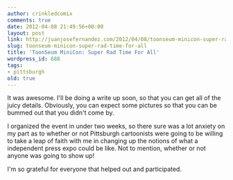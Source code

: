 ```yaml
---
author: crinkledcomix
comments: true
date: 2012-04-08 21:49:56+00:00
layout: post
link: http://juanjosefernandez.com/2012/04/08/toonseum-minicon-super-rad-time-for-all/
slug: toonseum-minicon-super-rad-time-for-all
title: 'ToonSeum MiniCon: Super Rad Time For All'
wordpress_id: 688
tags:
- pittsburgh
old: true
---
```


It was awesome. I'll be doing a write up soon, so that you can get all of the juicy details. Obviously, you can expect some pictures so that you can be bummed out that you didn't come by.

I organized the event in under two weeks, so there sure was a lot anxiety on my part as to whether or not Pittsburgh cartoonists were going to be willing to take a leap of faith with me in changing up the notions of what a independent press expo could be like. Not to mention, whether or not anyone was going to show up! 

I'm so grateful for everyone that helped out and participated.
